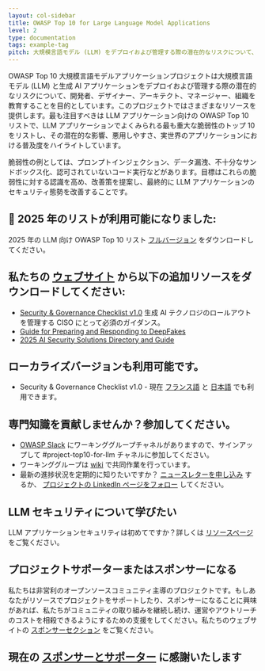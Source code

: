 ```yaml
---
layout: col-sidebar
title: OWASP Top 10 for Large Language Model Applications
level: 2
type: documentation
tags: example-tag
pitch: 大規模言語モデル (LLM) をデプロイおよび管理する際の潜在的なリスクについて、開発者、デザイナー、アーキテクト、マネージャー、組織を教育することを目的としています。
---
```


OWASP Top 10 大規模言語モデルアプリケーションプロジェクトは大規模言語モデル (LLM) と生成 AI アプリケーションをデプロイおよび管理する際の潜在的なリスクについて、開発者、デザイナー、アーキテクト、マネージャー、組織を教育することを目的としています。このプロジェクトではさまざまなリソースを提供します。最も注目すべきは LLM アプリケーション向けの OWASP Top 10 リストで、LLM アプリケーションでよくみられる最も重大な脆弱性のトップ 10 をリストし、その潜在的な影響、悪用しやすさ、実世界のアプリケーションにおける普及度をハイライトしています。

脆弱性の例としては、プロンプトインジェクション、データ漏洩、不十分なサンドボックス化、認可されていないコード実行などがあります。目標はこれらの脆弱性に対する認識を高め、改善策を提案し、最終的に LLM アプリケーションのセキュリティ態勢を改善することです。

## 📢 2025 年のリストが利用可能になりました:
2025 年の LLM 向け OWASP Top 10 リスト [フルバージョン](https://genai.owasp.org/resource/owasp-top-10-for-llm-applications-2025/) をダウンロードしてください。

## 私たちの [ウェブサイト](https://genai.owasp.org) から以下の追加リソースをダウンロードしてください:
- [Security & Governance Checklist v1.0](https://genai.owasp.org/resource/llm-applications-cybersecurity-and-governance-checklist-english/) 生成 AI テクノロジのロールアウトを管理する CISO にとって必須のガイダンス。
- [Guide for Preparing and Responding to DeepFakes](https://genai.owasp.org/resource/guide-for-preparing-and-responding-to-deepfake-events/)
- [2025 AI Security Solutions Directory and Guide](https://genai.owasp.org/ai-security-solutions-landscape/)

## ローカライズバージョンも利用可能です。
- Security & Governance Checklist v1.0 - 現在 [フランス語](https://github.com/OWASP/www-project-top-10-for-large-language-model-applications/tree/main/llm-top-10-governance-doc/LLM_AI_Security_and_Governance_Checklist-v1_FR.pdf) と [日本語](https://github.com/OWASP/www-project-top-10-for-large-language-model-applications/tree/main/llm-top-10-governance-doc/LLM_AI_Security_and_Governance_Checklist-v1_1_JP.pdf) でも利用できます。

## 専門知識を貢献しませんか？参加してください。
- [OWASP Slack](https://owasp.org/slack/invite) にワーキンググループチャネルがありますので、サインアップして #project-top10-for-llm チャネルに参加してください。
- ワーキンググループは [wiki](https://github.com/OWASP/www-project-top-10-for-large-language-model-applications/wiki) で共同作業を行っています。
- 最新の進捗状況を定期的に知りたいですか？ [ニュースレターを申し込み](https://llmtop10.beehiiv.com/subscribe) するか、 [プロジェクトの LinkedIn ページをフォロー](https://www.linkedin.com/company/owasp-top-10-for-large-language-model-applications/) してください。

## LLM セキュリティについて学びたい
LLM アプリケーションセキュリティは初めてですか？詳しくは [リソースページ](https://github.com/OWASP/www-project-top-10-for-large-language-model-applications/wiki/Educational-Resources) をご覧ください。

## プロジェクトサポーターまたはスポンサーになる
私たちは非営利のオープンソースコミュニティ主導のプロジェクトです。もしあなたがリソースでプロジェクトをサポートしたり、スポンサーになることに興味があれば、私たちがコミュニティの取り組みを継続し続け、運営やアウトリーチのコストを相殺できるようにするための支援をしてください。私たちのウェブサイトの [スポンサーセクション](https://genai.owasp.org/sponsorship) をご覧ください。

## 現在の [スポンサーとサポーター](https://genai.owasp.org/supporters/) に感謝いたします
